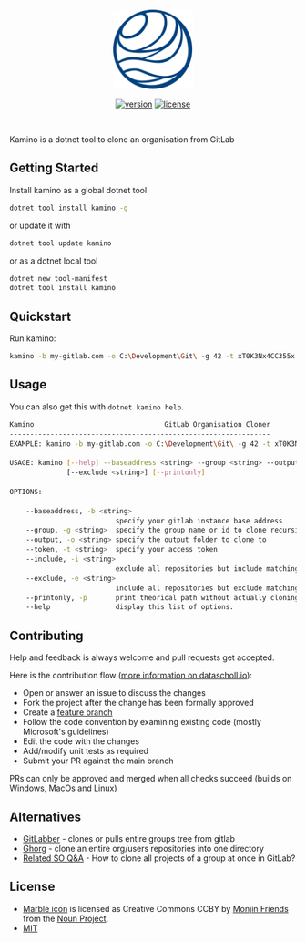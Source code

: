 <br />

<p align="center">
    <img src="kamino.svg" alt="kamino logo" height="140">
</p>

<p align="center">
    <!--<a href="https://github.com/d-edge/kamino/actions" title="actions"><img src="https://github.com/d-edge/kamino/actions/workflows/build.yml/badge.svg?branch=main" alt="actions build" /></a>-->
    <a href="https://www.nuget.org/packages/Kamino/" title="nuget"><img src="https://img.shields.io/nuget/vpre/kamino" alt="version" /></a>
    <!--<a href="https://www.nuget.org/stats/packages/Dedge.Cardidy?groupby=Version" title="stats"><img src="https://img.shields.io/nuget/dt/Dedge.Cardidy" alt="download" /></a>-->
    <a href="LICENSE" title="license"><img src="https://img.shields.io/github/license/d-edge/kamino" alt="license" /></a>
</p>

<br />

Kamino is a dotnet tool to clone an organisation from GitLab

## Getting Started

Install kamino as a global dotnet tool

```bash
dotnet tool install kamino -g
```

or update it with

```bash
dotnet tool update kamino
```

or as a dotnet local tool

```bash
dotnet new tool-manifest
dotnet tool install kamino
```

## Quickstart

Run kamino:

```bash
kamino -b my-gitlab.com -o C:\Development\Git\ -g 42 -t xT0K3Nx4CC355x
```

## Usage

You can also get this with `dotnet kamino help`.

```sh
Kamino                                GitLab Organisation Cloner
----------------------------------------------------------------
EXAMPLE: kamino -b my-gitlab.com -o C:\Development\Git\ -g 42 -t xT0K3Nx4CC355x

USAGE: kamino [--help] --baseaddress <string> --group <string> --output <string> --token <string> [--include <string>]
              [--exclude <string>] [--printonly]

OPTIONS:

    --baseaddress, -b <string>
                          specify your gitlab instance base address
    --group, -g <string>  specify the group name or id to clone recursively
    --output, -o <string> specify the output folder to clone to
    --token, -t <string>  specify your access token
    --include, -i <string>
                          exclude all repositories but include matching
    --exclude, -e <string>
                          include all repositories but exclude matching
    --printonly, -p       print theorical path without actually cloning
    --help                display this list of options.
```

## Contributing

Help and feedback is always welcome and pull requests get accepted. 

Here is the contribution flow ([more information on datascholl.io](https://www.dataschool.io/how-to-contribute-on-github/)):

* Open or answer an issue to discuss the changes
*  Fork the project after the change has been formally approved
* Create a [feature branch](https://www.martinfowler.com/bliki/FeatureBranch.html)
* Follow the code convention by examining existing code (mostly Microsoft's guidelines)
* Edit the code with the changes
* Add/modify unit tests as required
* Submit your PR against the main branch

PRs can only be approved and merged when all checks succeed (builds on Windows, MacOs and Linux)

## Alternatives

* [GitLabber](https://github.com/ezbz/gitlabber) - clones or pulls entire groups tree from gitlab
* [Ghorg](https://github.com/gabrie30/ghorg) - clone an entire org/users repositories into one directory
* [Related SO Q&A](https://stackoverflow.com/q/29099456/1248177) - How to clone all projects of a group at once in GitLab?

## License

* [Marble icon](https://thenounproject.com/term/marble/1056965/) is licensed as Creative Commons CCBY by [Monjin Friends](https://thenounproject.com/monjin.friends/) from the [Noun Project](https://thenounproject.com).
* [MIT](./License)

